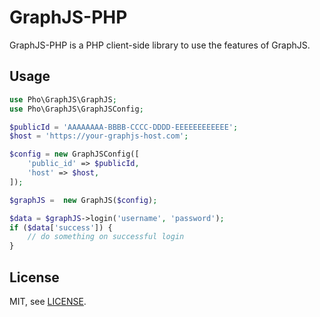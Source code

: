 # GraphJS-PHP

GraphJS-PHP is a PHP client-side library to use the features of GraphJS.

## Usage

```php
use Pho\GraphJS\GraphJS;
use Pho\GraphJS\GraphJSConfig;

$publicId = 'AAAAAAAA-BBBB-CCCC-DDDD-EEEEEEEEEEEE';
$host = 'https://your-graphjs-host.com';

$config = new GraphJSConfig([
    'public_id' => $publicId,
    'host' => $host,
]);

$graphJS =  new GraphJS($config);

$data = $graphJS->login('username', 'password');
if ($data['success']) {
    // do something on successful login
}
```

## License

MIT, see [LICENSE](https://github.com/phonetworks/graphjs-lib-php/blob/master/LICENSE).
